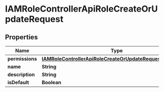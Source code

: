 

# IAMRoleControllerApiRoleCreateOrUpdateRequest


## Properties

| Name | Type | Description | Notes |
|------------ | ------------- | ------------- | -------------|
|**permissions** | [**IAMRoleControllerApiRoleCreateOrUpdateRequestPermissions**](IAMRoleControllerApiRoleCreateOrUpdateRequestPermissions.md) |  |  |
|**name** | **String** |  |  |
|**description** | **String** |  |  |
|**isDefault** | **Boolean** |  |  |



